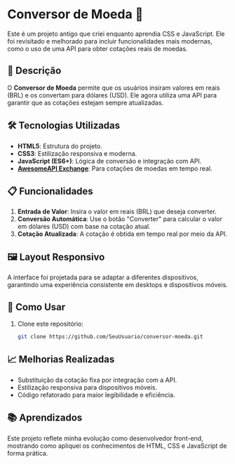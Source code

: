 # Conversor de Moeda 💸

Este é um projeto antigo que criei enquanto aprendia CSS e JavaScript. Ele foi revisitado e melhorado para incluir funcionalidades mais modernas, como o uso de uma API para obter cotações reais de moedas.

## 📝 Descrição

O **Conversor de Moeda** permite que os usuários insiram valores em reais (BRL) e os convertam para dólares (USD). Ele agora utiliza uma API para garantir que as cotações estejam sempre atualizadas.

## 🛠️ Tecnologias Utilizadas

- **HTML5**: Estrutura do projeto.
- **CSS3**: Estilização responsiva e moderna.
- **JavaScript (ES6+)**: Lógica de conversão e integração com API.
- **[AwesomeAPI Exchange](https://economia.awesomeapi.com.br)**: Para cotações de moedas em tempo real.

## 📋 Funcionalidades

1. **Entrada de Valor**: Insira o valor em reais (BRL) que deseja converter.
2. **Conversão Automática**: Use o botão "Converter" para calcular o valor em dólares (USD) com base na cotação atual.
3. **Cotação Atualizada**: A cotação é obtida em tempo real por meio da API.

## 🖼️ Layout Responsivo

A interface foi projetada para se adaptar a diferentes dispositivos, garantindo uma experiência consistente em desktops e dispositivos móveis.

## 🚀 Como Usar

1. Clone este repositório:
   ```bash
   git clone https://github.com/SeuUsuario/conversor-moeda.git

## 📈 Melhorias Realizadas

- Substituição da cotação fixa por integração com a API.
- Estilização responsiva para dispositivos móveis.
- Código refatorado para maior legibilidade e eficiência.

## 📚 Aprendizados

Este projeto reflete minha evolução como desenvolvedor front-end, mostrando como apliquei os conhecimentos de HTML, CSS e JavaScript de forma prática.